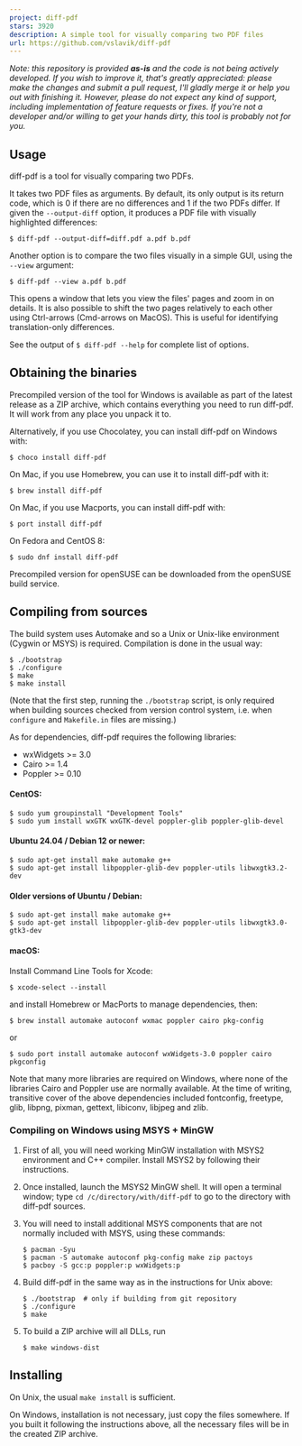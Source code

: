 ```yaml
---
project: diff-pdf
stars: 3920
description: A simple tool for visually comparing two PDF files
url: https://github.com/vslavik/diff-pdf
---
```


_Note: this repository is provided **as-is** and the code is not being actively developed. If you wish to improve it, that's greatly appreciated: please make the changes and submit a pull request, I'll gladly merge it or help you out with finishing it. However, please do not expect any kind of support, including implementation of feature requests or fixes. If you're not a developer and/or willing to get your hands dirty, this tool is probably not for you._

Usage
-----

diff-pdf is a tool for visually comparing two PDFs.

It takes two PDF files as arguments. By default, its only output is its return code, which is 0 if there are no differences and 1 if the two PDFs differ. If given the `--output-diff` option, it produces a PDF file with visually highlighted differences:

```
$ diff-pdf --output-diff=diff.pdf a.pdf b.pdf
```

Another option is to compare the two files visually in a simple GUI, using the `--view` argument:

```
$ diff-pdf --view a.pdf b.pdf
```

This opens a window that lets you view the files' pages and zoom in on details. It is also possible to shift the two pages relatively to each other using Ctrl-arrows (Cmd-arrows on MacOS). This is useful for identifying translation-only differences.

See the output of `$ diff-pdf --help` for complete list of options.

Obtaining the binaries
----------------------

Precompiled version of the tool for Windows is available as part of the latest release as a ZIP archive, which contains everything you need to run diff-pdf. It will work from any place you unpack it to.

Alternatively, if you use Chocolatey, you can install diff-pdf on Windows with:

```
$ choco install diff-pdf
```

On Mac, if you use Homebrew, you can use it to install diff-pdf with it:

```
$ brew install diff-pdf
```

On Mac, if you use Macports, you can install diff-pdf with:

```
$ port install diff-pdf
```

On Fedora and CentOS 8:

```
$ sudo dnf install diff-pdf
```

Precompiled version for openSUSE can be downloaded from the openSUSE build service.

Compiling from sources
----------------------

The build system uses Automake and so a Unix or Unix-like environment (Cygwin or MSYS) is required. Compilation is done in the usual way:

```
$ ./bootstrap
$ ./configure
$ make
$ make install
```

(Note that the first step, running the `./bootstrap` script, is only required when building sources checked from version control system, i.e. when `configure` and `Makefile.in` files are missing.)

As for dependencies, diff-pdf requires the following libraries:

-   wxWidgets >= 3.0
-   Cairo >= 1.4
-   Poppler >= 0.10

#### CentOS:

```
$ sudo yum groupinstall "Development Tools"
$ sudo yum install wxGTK wxGTK-devel poppler-glib poppler-glib-devel
```

#### Ubuntu 24.04 / Debian 12 or newer:

```
$ sudo apt-get install make automake g++
$ sudo apt-get install libpoppler-glib-dev poppler-utils libwxgtk3.2-dev
```

#### Older versions of Ubuntu / Debian:

```
$ sudo apt-get install make automake g++
$ sudo apt-get install libpoppler-glib-dev poppler-utils libwxgtk3.0-gtk3-dev
```

#### macOS:

Install Command Line Tools for Xcode:

```
$ xcode-select --install
```

and install Homebrew or MacPorts to manage dependencies, then:

```
$ brew install automake autoconf wxmac poppler cairo pkg-config
```

or

```
$ sudo port install automake autoconf wxWidgets-3.0 poppler cairo pkgconfig
```

Note that many more libraries are required on Windows, where none of the libraries Cairo and Poppler use are normally available. At the time of writing, transitive cover of the above dependencies included fontconfig, freetype, glib, libpng, pixman, gettext, libiconv, libjpeg and zlib.

### Compiling on Windows using MSYS + MinGW

1.  First of all, you will need working MinGW installation with MSYS2 environment and C++ compiler. Install MSYS2 by following their instructions.
    
2.  Once installed, launch the MSYS2 MinGW shell. It will open a terminal window; type `cd /c/directory/with/diff-pdf` to go to the directory with diff-pdf sources.
    
3.  You will need to install additional MSYS components that are not normally included with MSYS, using these commands:
    
    ```
    $ pacman -Syu
    $ pacman -S automake autoconf pkg-config make zip pactoys
    $ pacboy -S gcc:p poppler:p wxWidgets:p
    ```
    
4.  Build diff-pdf in the same way as in the instructions for Unix above:
    
    ```
    $ ./bootstrap  # only if building from git repository
    $ ./configure
    $ make
    ```
    
5.  To build a ZIP archive will all DLLs, run
    
    ```
    $ make windows-dist
    ```
    

Installing
----------

On Unix, the usual `make install` is sufficient.

On Windows, installation is not necessary, just copy the files somewhere. If you built it following the instructions above, all the necessary files will be in the created ZIP archive.
